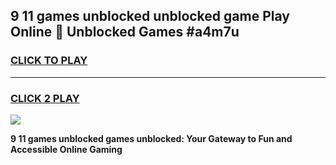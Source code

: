 
## 9 11 games unblocked unblocked game Play Online 👋 Unblocked Games #a4m7u
<h3>
<a href="https://premium.freeplayer.one?title=9_11_games_unblocked&ref=21F">CLICK TO PLAY</a></h3>
<hr>

<h3>
<a href="https://premium.freeplayer.one?title=9_11_games_unblocked&ref=21F">CLICK 2 PLAY</a>
  
</h3>

<a href="https://premium.freeplayer.one?title=9_11_games_unblocked&ref=21F/"><img src="https://clearcache.store/games.png"></a>


**9 11 games unblocked games unblocked: Your Gateway to Fun and Accessible Online Gaming**
